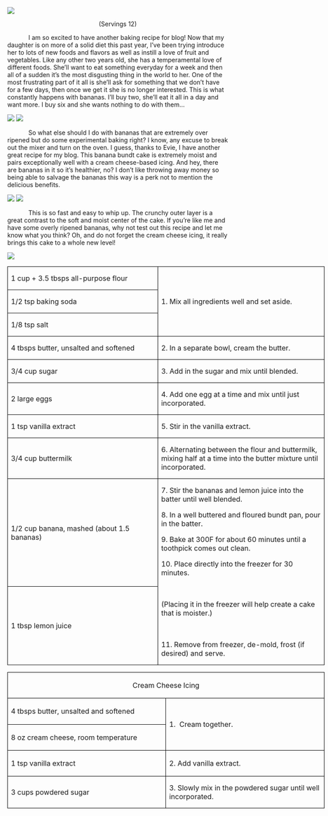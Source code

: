![](images/2016/02/20151111-DSC_4754.jpg)
<p align=center style='text-align:center'><span>(Servings 12)</span></p>

<p style='text-indent:.5in'><span>I
am so excited to have another baking recipe for blog! Now that my daughter is
on more of a solid diet this past year, I’ve been trying introduce her to lots
of new foods and flavors as well as instill a love of fruit and vegetables.
Like any other two years old, she has a temperamental love of different foods. She’ll
want to eat something everyday for a week and then all of a sudden it’s the
most disgusting thing in the world to her. One of the most frustrating part of
it all is she’ll ask for something that we don’t have for a few days, then once
we get it she is no longer interested. This is what constantly happens with
bananas. I’ll buy two, she’ll eat it all in a day and want more. I buy six and
she wants nothing to do with them…</span></p>

![](images/2016/02/20151111-DSC_4723.jpg)
![](images/2016/02/20151111-DSC_4720.jpg)

<p style='text-indent:.5in'><span>So
what else should I do with bananas that are extremely over ripened but do some
experimental baking right? I know, any excuse to break out the mixer and turn
on the oven. I guess, thanks to Evie, I have another great recipe for my blog.
This banana bundt cake is extremely moist and pairs exceptionally well with a
cream cheese-based icing. And hey, there are bananas in it so it’s healthier,
no? I don’t like throwing away money so being able to salvage the bananas this
way is a perk not to mention the delicious benefits.&nbsp; </span></p>

![](images/2016/02/20151111-DSC_4724.jpg)
![](images/2016/02/20151111-DSC_4747.jpg)

<p style='text-indent:.5in'><span>This
is so fast and easy to whip up. The crunchy outer layer is a great contrast to
the soft and moist center of the cake. If you’re like me and have some overly
ripened bananas, why not test out this recipe and let me know what you think?
Oh, and do not forget the cream cheese icing, it really brings this cake to a
whole new level!</span></p>

![](images/2016/02/20151112-DSC_4788.jpg)

<table class=MsoTableGrid border=1 cellspacing=0 cellpadding=0 width=543
 style='width:543.1pt;border-collapse:collapse;border:none'>
 <tr style='height:26.8pt'>
  <td width=257 style='width:257.4pt;border:solid windowtext 1.0pt;padding:
  0in 5.4pt 0in 5.4pt;height:26.8pt'>
  <p><span>1 cup + 3.5 tbsps
  all-purpose flour</span></p>
  </td>
  <td width=286 rowspan=3 style='width:285.7pt;border:solid windowtext 1.0pt;
  border-left:none;padding:0in 5.4pt 0in 5.4pt;height:26.8pt'>
  <p><span>1. Mix all ingredients
  well and set aside.</span></p>
  </td>
 </tr>
 <tr style='height:26.8pt'>
  <td width=257 style='width:257.4pt;border:solid windowtext 1.0pt;border-top:
  none;padding:0in 5.4pt 0in 5.4pt;height:26.8pt'>
  <p><span>1/2 tsp baking soda</span></p>
  </td>
 </tr>
 <tr style='height:26.8pt'>
  <td width=257 style='width:257.4pt;border:solid windowtext 1.0pt;border-top:
  none;padding:0in 5.4pt 0in 5.4pt;height:26.8pt'>
  <p><span>1/8 tsp salt</span></p>
  </td>
 </tr>
 <tr style='height:26.8pt'>
  <td width=257 style='width:257.4pt;border:solid windowtext 1.0pt;border-top:
  none;padding:0in 5.4pt 0in 5.4pt;height:26.8pt'>
  <p><span>4 tbsps butter, unsalted
  and softened</span></p>
  </td>
  <td width=286 style='width:285.7pt;border-top:none;border-left:none;
  border-bottom:solid windowtext 1.0pt;border-right:solid windowtext 1.0pt;
  padding:0in 5.4pt 0in 5.4pt;height:26.8pt'>
  <p><span>2. In a separate bowl,
  cream the butter.</span></p>
  </td>
 </tr>
 <tr style='height:26.8pt'>
  <td width=257 style='width:257.4pt;border:solid windowtext 1.0pt;border-top:
  none;padding:0in 5.4pt 0in 5.4pt;height:26.8pt'>
  <p><span>3/4 cup sugar</span></p>
  </td>
  <td width=286 style='width:285.7pt;border-top:none;border-left:none;
  border-bottom:solid windowtext 1.0pt;border-right:solid windowtext 1.0pt;
  padding:0in 5.4pt 0in 5.4pt;height:26.8pt'>
  <p><span>3. Add in the sugar and
  mix until blended.</span></p>
  </td>
 </tr>
 <tr style='height:26.8pt'>
  <td width=257 style='width:257.4pt;border:solid windowtext 1.0pt;border-top:
  none;padding:0in 5.4pt 0in 5.4pt;height:26.8pt'>
  <p><span>2 large eggs</span></p>
  </td>
  <td width=286 style='width:285.7pt;border-top:none;border-left:none;
  border-bottom:solid windowtext 1.0pt;border-right:solid windowtext 1.0pt;
  padding:0in 5.4pt 0in 5.4pt;height:26.8pt'>
  <p><span>4. Add one egg at a time and
  mix until just incorporated.</span></p>
  </td>
 </tr>
 <tr style='height:26.8pt'>
  <td width=257 style='width:257.4pt;border:solid windowtext 1.0pt;border-top:
  none;padding:0in 5.4pt 0in 5.4pt;height:26.8pt'>
  <p><span>1 tsp vanilla extract</span></p>
  </td>
  <td width=286 style='width:285.7pt;border-top:none;border-left:none;
  border-bottom:solid windowtext 1.0pt;border-right:solid windowtext 1.0pt;
  padding:0in 5.4pt 0in 5.4pt;height:26.8pt'>
  <p><span>5. Stir in the vanilla
  extract.</span></p>
  </td>
 </tr>
 <tr style='height:26.8pt'>
  <td width=257 style='width:257.4pt;border:solid windowtext 1.0pt;border-top:
  none;padding:0in 5.4pt 0in 5.4pt;height:26.8pt'>
  <p><span>3/4 cup buttermilk</span></p>
  </td>
  <td width=286 style='width:285.7pt;border-top:none;border-left:none;
  border-bottom:solid windowtext 1.0pt;border-right:solid windowtext 1.0pt;
  padding:0in 5.4pt 0in 5.4pt;height:26.8pt'>
  <p><span>6. Alternating between the
  flour and buttermilk, mixing half at a time into the butter mixture until
  incorporated.</span></p>
  </td>
 </tr>
 <tr style='height:26.8pt'>
  <td width=257 style='width:257.4pt;border:solid windowtext 1.0pt;border-top:
  none;padding:0in 5.4pt 0in 5.4pt;height:26.8pt'>
  <p><span>1/2 cup banana, mashed
  (about 1.5 bananas)</span></p>
  </td>
  <td width=286 rowspan=2 style='width:285.7pt;border-top:none;border-left:
  none;border-bottom:solid windowtext 1.0pt;border-right:solid windowtext 1.0pt;
  padding:0in 5.4pt 0in 5.4pt;height:26.8pt'>
  <p><span>7. Stir the bananas and
  lemon juice into the batter until well blended.</span></p>
  <p><span>8. In a well buttered and
  floured bundt pan, pour in the batter.</span></p>
  <p><span>9. Bake at 300F for about
  60 minutes until a toothpick comes out clean.</span></p>
  <p><span>10. Place directly into
  the freezer for 30 minutes.</span></p>
  <p><span>&nbsp;</span></p>
  <p><span>(Placing it in the freezer
  will help create a cake that is moister.)</span></p>
  <p><span>&nbsp;</span></p>
  <p><span>11. Remove from freezer,
  de-mold, frost (if desired) and serve.</span></p>
  </td>
 </tr>
 <tr style='height:26.8pt'>
  <td width=257 style='width:257.4pt;border:solid windowtext 1.0pt;border-top:
  none;padding:0in 5.4pt 0in 5.4pt;height:26.8pt'>
  <p><span>1 tbsp lemon juice</span></p>
  </td>
 </tr>
</table>

<table class=MsoTableGrid border=1 cellspacing=0 cellpadding=0 width=543
 style='width:543.1pt;border-collapse:collapse;border:none'>
 <tr style='height:44.45pt'>
  <td width=543 colspan=2 style='width:543.1pt;border:solid windowtext 1.0pt;
  padding:0in 5.4pt 0in 5.4pt;height:44.45pt'>
  <p align=center style='text-align:center'><span
 >Cream Cheese Icing</span></p>
  </td>
 </tr>
 <tr style='height:44.45pt'>
  <td width=272 style='width:271.55pt;border:solid windowtext 1.0pt;border-top:
  none;padding:0in 5.4pt 0in 5.4pt;height:44.45pt'>
  <p><span>4 tbsps butter, unsalted
  and softened</span></p>
  </td>
  <td width=272 rowspan=2 style='width:271.55pt;border-top:none;border-left:
  none;border-bottom:solid windowtext 1.0pt;border-right:solid windowtext 1.0pt;
  padding:0in 5.4pt 0in 5.4pt;height:44.45pt'>
  <p><span>1.&nbsp; Cream together.</span></p>
  </td>
 </tr>
 <tr style='height:44.45pt'>
  <td width=272 style='width:271.55pt;border:solid windowtext 1.0pt;border-top:
  none;padding:0in 5.4pt 0in 5.4pt;height:44.45pt'>
  <p><span>8 oz cream cheese, room
  temperature</span></p>
  </td>
 </tr>
 <tr style='height:44.45pt'>
  <td width=272 style='width:271.55pt;border:solid windowtext 1.0pt;border-top:
  none;padding:0in 5.4pt 0in 5.4pt;height:44.45pt'>
  <p><span>1 tsp vanilla extract</span></p>
  </td>
  <td width=272 style='width:271.55pt;border-top:none;border-left:none;
  border-bottom:solid windowtext 1.0pt;border-right:solid windowtext 1.0pt;
  padding:0in 5.4pt 0in 5.4pt;height:44.45pt'>
  <p><span>2. Add vanilla extract.</span></p>
  </td>
 </tr>
 <tr style='height:44.45pt'>
  <td width=272 style='width:271.55pt;border:solid windowtext 1.0pt;border-top:
  none;padding:0in 5.4pt 0in 5.4pt;height:44.45pt'>
  <p><span>3 cups powdered sugar</span></p>
  </td>
  <td width=272 style='width:271.55pt;border-top:none;border-left:none;
  border-bottom:solid windowtext 1.0pt;border-right:solid windowtext 1.0pt;
  padding:0in 5.4pt 0in 5.4pt;height:44.45pt'>
  <p><span>3. Slowly mix in the
  powdered sugar until well incorporated. </span></p>
  </td>
 </tr>
</table>